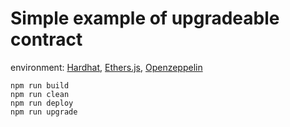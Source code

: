 # Simple example of upgradeable contract

environment: [Hardhat](https://hardhat.org/), [Ethers.js](https://docs.ethers.io/v5/), [Openzeppelin](https://docs.openzeppelin.com/upgrades-plugins/1.x/)

```shell
npm run build
npm run clean
npm run deploy
npm run upgrade
```
